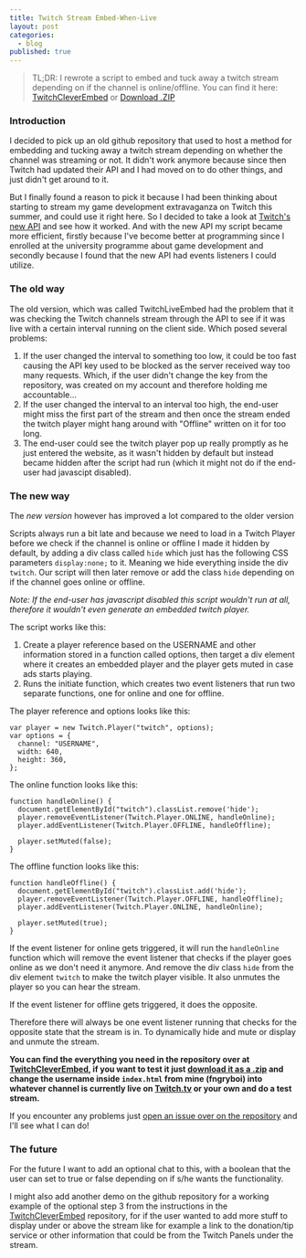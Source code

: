 ```yaml
---
title: Twitch Stream Embed-When-Live
layout: post
categories:
  - blog
published: true
---
```


> TL;DR: I rewrote a script to embed and tuck away a twitch stream depending on if the channel is online/offline. You can find it here: [TwitchCleverEmbed](https://github.com/fngryboi/TwitchCleverEmbed) or [Download .ZIP](https://github.com/fngryboi/TwitchCleverEmbed/archive/master.zip)

### Introduction

I decided to pick up an old github repository that used to host a method for embedding and tucking away a twitch stream depending on whether the channel was streaming or not. It didn't work anymore because since then Twitch had updated their API and I had moved on to do other things, and just didn't get around to it.

But I finally found a reason to pick it because I had been thinking about starting to stream my game development extravaganza on Twitch this summer, and could use it right here. So I decided to take a look at [Twitch's new API](https://dev.twitch.tv/docs) and see how it worked. And with the new API my script became more efficient, firstly because I've become better at programming since I enrolled at the university programme about game development and secondly because I found that the new API had events listeners I could utilize.

### The old way

The old version, which was called TwitchLiveEmbed had the problem that it was checking the Twitch channels stream through the API to see if it was live with a certain interval running on the client side. Which posed several problems:
1. If the user changed the interval to something too low, it could be too fast causing the API key used to be blocked as the server received way too many requests. Which, if the user didn't change the key from the repository, was created on my account and therefore holding me accountable...
2. If the user changed the interval to an interval too high, the end-user might miss the first part of the stream and then once the stream ended the twitch player might hang around with "Offline" written on it for too long.
3. The end-user could see the twitch player pop up really promptly as he just entered the website, as it wasn't hidden by default but instead became hidden after the script had run (which it might not do if the end-user had javascipt disabled).

### The new way

The *new version* however has improved a lot compared to the older version

Scripts always run a bit late and because we need to load in a Twitch Player before we check if the channel is online or offline I made it hidden by default, by adding a div class called `hide` which just has the following CSS parameters `display:none;` to it. Meaning we hide everything inside the div `twitch`. Our script will then later remove or add the class `hide` depending on if the channel goes online or offline.

*Note: If the end-user has javascript disabled this script wouldn't run at all, therefore it wouldn't even generate an embedded twitch player.*

The script works like this:
1. Create a player reference based on the USERNAME and other information stored in a function called options, then target a div element where it creates an embedded player and the player gets muted in case ads starts playing.
2. Runs the initiate function, which creates two event listeners that run two separate functions, one for online and one for offline.

The player reference and options looks like this:
```
var player = new Twitch.Player("twitch", options);
var options = {
  channel: "USERNAME",
  width: 640,
  height: 360,
};
```
The online function looks like this:

```
function handleOnline() {        
  document.getElementById("twitch").classList.remove('hide');
  player.removeEventListener(Twitch.Player.ONLINE, handleOnline);
  player.addEventListener(Twitch.Player.OFFLINE, handleOffline);

  player.setMuted(false);
}
```
The offline function looks like this:
```
function handleOffline() {
  document.getElementById("twitch").classList.add('hide');
  player.removeEventListener(Twitch.Player.OFFLINE, handleOffline);
  player.addEventListener(Twitch.Player.ONLINE, handleOnline);

  player.setMuted(true);
}
```

If the event listener for online gets triggered, it will run the `handleOnline` function which will remove the event listener that checks if the player goes online as we don't need it anymore. And remove the div class `hide` from the div element `twitch` to make the twitch player visible. It also unmutes the player so you can hear the stream.

If the event listener for offline gets triggered, it does the opposite.

Therefore there will always be one event listener running that checks for the opposite state that the stream is in. To dynamically hide and mute or display and unmute the stream.

**You can find the everything you need in the repository over at [TwitchCleverEmbed](https://github.com/fngryboi/TwitchCleverEmbed), if you want to test it just [download it as a .zip](https://github.com/fngryboi/TwitchCleverEmbed/archive/master.zip) and change the username inside `index.html` from mine (fngryboi) into whatever channel is currently live on [Twitch.tv](http://twitch.tv) or your own and do a test stream.**

If you encounter any problems just [open an issue over on the repository](https://github.com/fngryboi/TwitchCleverEmbed/issues) and I'll see what I can do!

### The future

For the future I want to add an optional chat to this, with a boolean that the user can set to true or false depending on if s/he wants the functionality.

I might also add another demo on the github repository for a working example of the optional step 3 from the instructions in the [TwitchCleverEmbed](https://github.com/fngryboi/TwitchCleverEmbed) repository, for if the user wanted to add more stuff to display under or above the stream like for example a link to the donation/tip service or other information that could be from the Twitch Panels under the stream.
